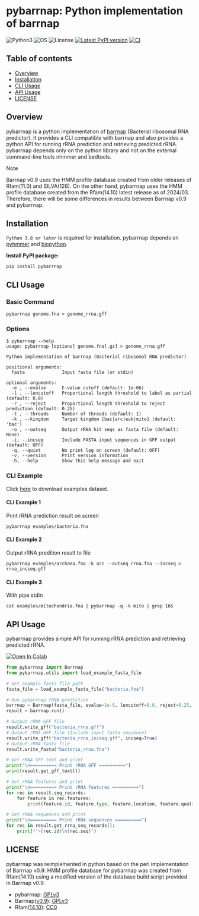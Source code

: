 # pybarrnap: Python implementation of barrnap

![Python3](https://img.shields.io/badge/Language-Python3-steelblue)
![OS](https://img.shields.io/badge/OS-_Mac_|_Linux-steelblue)
![License](https://img.shields.io/badge/license-GPLv3-blue)
[![Latest PyPI version](https://img.shields.io/pypi/v/pybarrnap.svg)](https://pypi.python.org/pypi/pybarrnap)
[![CI](https://github.com/moshi4/pybarrnap/actions/workflows/ci.yml/badge.svg)](https://github.com/moshi4/pybarrnap/actions/workflows/ci.yml)

## Table of contents

- [Overview](#overview)
- [Installation](#installation)
- [CLI Usage](#cli-usage)
- [API Usage](#api-usage)
- [LICENSE](#license)

## Overview

pybarrnap is a python implementation of [barrnap](https://github.com/tseemann/barrnap) (Bacterial ribosomal RNA predictor).
It provides a CLI compatible with barrnap and also provides a python API for running rRNA prediction and retrieving predicted rRNA.
pybarrnap depends only on the python library and not on the external command-line tools nhmmer and bedtools.

> [!NOTE]
> Barrnap v0.9 uses the HMM profile database created from older releases of Rfam(11.0) and SILVA(128).
> On the other hand, pybarrnap uses the HMM profile database created from the Rfam(14.10) latest release as of 2024/03.
> Therefore, there will be some differences in results between Barrnap v0.9 and pybarrnap.

## Installation

`Python 3.8 or later` is required for installation.
pybarrnap depends on [pyhmmer](https://github.com/althonos/pyhmmer) and [biopython](https://github.com/biopython/biopython).

**Install PyPI package:**

    pip install pybarrnap

## CLI Usage

### Basic Command

    pybarrnap genome.fna > genome_rrna.gff

### Options

    $ pybarrnap --help
    usage: pybarrnap [options] genome.fna[.gz] > genome_rrna.gff

    Python implementation of barrnap (Bacterial ribosomal RNA predictor)

    positional arguments:
      fasta              Input fasta file (or stdin)

    optional arguments:
      -e , --evalue      E-value cutoff (default: 1e-06)
      -l , --lencutoff   Proportional length threshold to label as partial (default: 0.8)
      -r , --reject      Proportional length threshold to reject prediction (default: 0.25)
      -t , --threads     Number of threads (default: 1)
      -k , --kingdom     Target kingdom [bac|arc|euk|mito] (default: 'bac')
      -o , --outseq      Output rRNA hit seqs as fasta file (default: None)
      -i, --incseq       Include FASTA input sequences in GFF output (default: OFF)
      -q, --quiet        No print log on screen (default: OFF)
      -v, --version      Print version information
      -h, --help         Show this help message and exit

### CLI Example

Click [here](https://github.com/moshi4/pybarrnap/raw/main/examples/examples.zip) to download examples dataset.

#### CLI Example 1

Print rRNA prediction result on screen

    pybarrnap examples/bacteria.fna

#### CLI Example 2

Output rRNA predition result to file

    pybarrnap examples/archaea.fna -k arc --outseq rrna.fna --incseq > rrna_incseq.gff

#### CLI Example 3

With pipe stdin

    cat examples/mitochondria.fna | pybarrnap -q -k mito | grep 16S

## API Usage

pybarrnap provides simple API for running rRNA prediction and retrieving predicted rRNA.

[![Open In Colab](https://colab.research.google.com/assets/colab-badge.svg)](https://colab.research.google.com/github/moshi4/pybarrnap/blob/main/notebooks/pybarrnap.ipynb)

```python
from pybarrnap import Barrnap
from pybarrnap.utils import load_example_fasta_file

# Get example fasta file path
fasta_file = load_example_fasta_file("bacteria.fna")

# Run pybarrnap rRNA prediction
barrnap = Barrnap(fasta_file, evalue=1e-6, lencutoff=0.8, reject=0.25, threads=1, kingdom="bac", quiet=False)
result = barrnap.run()

# Output rRNA GFF file
result.write_gff("bacteria_rrna.gff")
# Output rRNA GFF file (Include input fasta sequence)
result.write_gff("bacteria_rrna_incseq.gff", incseq=True)
# Output rRNA fasta file
result.write_fasta("bacteria_rrna.fna")

# Get rRNA GFF text and print
print("\n========== Print rRNA GFF ==========")
print(result.get_gff_text())

# Get rRNA features and print
print("\n========== Print rRNA features ==========")
for rec in result.seq_records:
    for feature in rec.features:
        print(feature.id, feature.type, feature.location, feature.qualifiers)

# Get rRNA sequences and print
print("\n========== Print rRNA sequences ==========")
for rec in result.get_rrna_seq_records():
    print(f">{rec.id}\n{rec.seq}")
```

## LICENSE

pybarrnap was reimplemented in python based on the perl implementation of Barrnap v0.9.
HMM profile database for pybarrnap was created from Rfam(14.10) using a modified version of the database build script provided in Barrnap v0.9.

- pybarrnap: [GPLv3](https://github.com/moshi4/pybarrnap/blob/main/LICENSE)  
- Barrnap([v0.9](https://github.com/tseemann/barrnap/tree/0.9)): [GPLv3](https://github.com/moshi4/pybarrnap/blob/main/src/pybarrnap/db/LICENSE.Barrnap)
- Rfam([14.10](https://ftp.ebi.ac.uk/pub/databases/Rfam/14.10/)): [CC0](https://github.com/moshi4/pybarrnap/blob/main/src/pybarrnap/db/LICENSE.Rfam)
